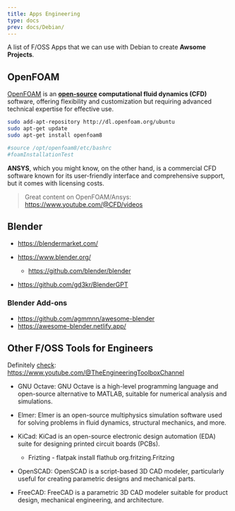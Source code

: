 ```yaml
---
title: Apps Engineering
type: docs
prev: docs/Debian/
---
```


A list of F/OSS Apps that we can use with Debian to create **Awsome Projects**.

## OpenFOAM

[OpenFOAM](https://www.openfoam.com/) is an **[open-source](https://github.com/OpenFOAM/OpenFOAM-11) computational fluid dynamics (CFD)** software, offering flexibility and customization but requiring advanced technical expertise for effective use.

```sh
sudo add-apt-repository http://dl.openfoam.org/ubuntu
sudo apt-get update
sudo apt-get install openfoam8

#source /opt/openfoam8/etc/bashrc
#foamInstallationTest
```

**ANSYS**, which you might know, on the other hand, is a commercial CFD software known for its user-friendly interface and comprehensive support, but it comes with licensing costs.

> Great content on OpenFOAM/Ansys: <https://www.youtube.com/@CFD/videos>

## Blender

* https://blendermarket.com/

* https://www.blender.org/
    * https://github.com/blender/blender

* <https://github.com/gd3kr/BlenderGPT>

### Blender Add-ons

* <https://github.com/agmmnn/awesome-blender>
* <https://awesome-blender.netlify.app/>

## Other F/OSS Tools for Engineers

Definitely [check](https://www.youtube.com/watch?v=yDwu-cmVR9Q): <https://www.youtube.com/@TheEngineeringToolboxChannel>

* GNU Octave: GNU Octave is a high-level programming language and open-source alternative to MATLAB, suitable for numerical analysis and simulations.

* Elmer: Elmer is an open-source multiphysics simulation software used for solving problems in fluid dynamics, structural mechanics, and more.

* KiCad: KiCad is an open-source electronic design automation (EDA) suite for designing printed circuit boards (PCBs).
    * Frizting - flatpak install flathub org.fritzing.Fritzing

* OpenSCAD: OpenSCAD is a script-based 3D CAD modeler, particularly useful for creating parametric designs and mechanical parts.

* FreeCAD: FreeCAD is a parametric 3D CAD modeler suitable for product design, mechanical engineering, and architecture.